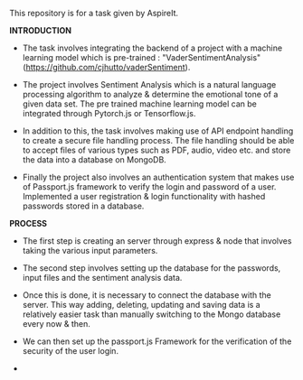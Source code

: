 This repository is for a task given by AspireIt.


****INTRODUCTION****




- The task involves integrating the backend of a project with a machine learning model which is pre-trained : "VaderSentimentAnalysis"(https://github.com/cjhutto/vaderSentiment). 



- The project involves Sentiment Analysis which is a natural language processing algorithm to analyze & determine the emotional tone of a given data set.
  The pre trained machine learning model can be integrated through Pytorch.js or Tensorflow.js.





- In addition to this, the task involves making use of API endpoint handling to create a secure file handling process. The file handling should be able to accept files of various types such as PDF, audio, video etc.
and store the data into a database on MongoDB.





- Finally the project also involves an authentication system that makes use of Passport.js framework to verify the login and password of a user. Implemented a user registration & login functionality with hashed
  passwords stored in a database.






**PROCESS**






-  The first step is creating an server through express & node that involves taking the various input parameters.





-  The second step involves setting up the database for the passwords, input files and the sentiment analysis data.





- Once this is done, it is necessary to connect the database with the server. This way adding, deleting, updating and saving data is a relatively easier task than manually switching to the Mongo database every now & then.




- We can then set up the passport.js Framework for the verification of the security of the user login.








- 



